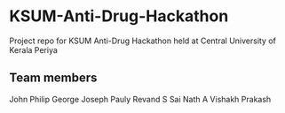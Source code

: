 # KSUM-Anti-Drug-Hackathon
Project repo for KSUM Anti-Drug Hackathon held at Central University of Kerala Periya

## Team members  
John Philip George
Joseph Pauly
Revand S
Sai Nath A
Vishakh Prakash
